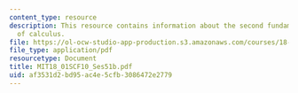 ```yaml
---
content_type: resource
description: This resource contains information about the second fundamental theorem
  of calculus.
file: https://ol-ocw-studio-app-production.s3.amazonaws.com/courses/18-01sc-single-variable-calculus-fall-2010/af3531d2bd95ac4e5cfb3086472e2779_MIT18_01SCF10_Ses51b.pdf
file_type: application/pdf
resourcetype: Document
title: MIT18_01SCF10_Ses51b.pdf
uid: af3531d2-bd95-ac4e-5cfb-3086472e2779
---
```

